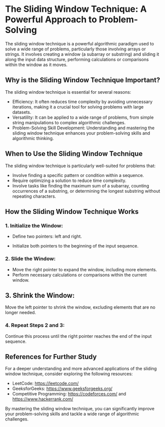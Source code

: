 # The Sliding Window Technique: A Powerful Approach to Problem-Solving
The sliding window technique is a powerful algorithmic paradigm used to solve a wide range of problems, particularly those involving arrays or strings. It involves creating a window (a subarray or substring) and sliding it along the input data structure, performing calculations or comparisons within the window as it moves.

## Why is the Sliding Window Technique Important?
The sliding window technique is essential for several reasons:

* Efficiency: It often reduces time complexity by avoiding unnecessary iterations, making it a crucial tool for solving problems with large datasets.
* Versatility: It can be applied to a wide range of problems, from simple string manipulations to complex algorithmic challenges.
* Problem-Solving Skill Development: Understanding and mastering the sliding window technique enhances your problem-solving skills and algorithmic thinking.

## When to Use the Sliding Window Technique
The sliding window technique is particularly well-suited for problems that:

- Involve finding a specific pattern or condition within a sequence.
- Require optimizing a solution to reduce time complexity.
- Involve tasks like finding the maximum sum of a subarray, counting occurrences of a substring, or determining the longest substring without repeating characters.

## How the Sliding Window Technique Works

### 1. Initialize the Window:
- Define two pointers: left and right.

- Initialize both pointers to the beginning of the input sequence.

### 2. Slide the Window:

- Move the right pointer to expand the window, including more elements.
- Perform necessary calculations or comparisons within the current window.

## 3. Shrink the Window:
Move the left pointer to shrink the window, excluding elements that are no longer needed.

### 4. Repeat Steps 2 and 3:
Continue this process until the right pointer reaches the end of the input sequence.


## References for Further Study
For a deeper understanding and more advanced applications of the sliding window technique, consider exploring the following resources:

- LeetCode: https://leetcode.com/
- GeeksforGeeks: https://www.geeksforgeeks.org/
- Competitive Programming: https://codeforces.com/ and https://www.hackerrank.com/

By mastering the sliding window technique, you can significantly improve your problem-solving skills and tackle a wide range of algorithmic challenges.
